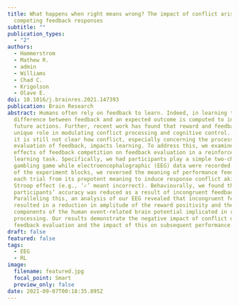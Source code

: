 ```yaml
---
title: What happens when right means wrong? The impact of conflict arising from
  competing feedback responses
subtitle: ""
publication_types:
  - "2"
authors:
  - Hammerstrom
  - Mathew R.
  - admin
  - Williams
  - Chad C.
  - Krigolson
  - Olave E.
doi: 10.1016/j.brainres.2021.147393
publication: Brain Research
abstract: Humans often rely on feedback to learn. Indeed, in learning the
  difference between feedback and an expected outcome is computed to inform
  future actions. Further, recent work has found that reward and feedback have a
  unique role in modulating conflict processing and cognitive control. However,
  it is still not clear how conflict, especially concerning the processing and
  evaluation of feedback, impacts learning. To address this, we examined the
  effects of feedback competition on feedback evaluation in a reinforcement
  learning task. Specifically, we had participants play a simple two-choice
  gambling game while electroencephalographic (EEG) data were recorded. On half
  of the experiment blocks, we reversed the meaning of performance feedback for
  each trial from its prepotent meaning to induce response conflict akin to the
  Stroop effect (e.g., ‘✓’ meant incorrect). Behaviourally, we found that
  participants’ accuracy was reduced as a result of incongruent feedback.
  Paralleling this, an analysis of our EEG revealed that incongruent feedback
  resulted in a reduction in amplitude of the reward positivity and the P300,
  components of the human event-related brain potential implicated in reward
  processing. Our results demonstrate the negative impact of conflict on
  feedback evaluation and the impact of this on subsequent performance.
draft: false
featured: false
tags:
  - EEG
  - RL
image:
  filename: featured.jpg
  focal_point: Smart
  preview_only: false
date: 2021-09-07T00:18:35.895Z
---
```


